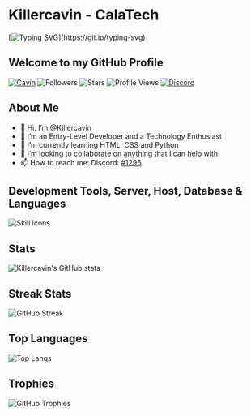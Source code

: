 <!-- Killercavin@CalaTech -->
# Killercavin - CalaTech

[![Typing SVG](https://readme-typing-svg.herokuapp.com?font=Courgette&color=1B961A&size=30&center=true&vCenter=true&width=900&height=50&lines=Konnichiwa+👋%2C+I'm+Killercavin!...+Welcome+to+my+Profile!;I+am+a+Tech+Enthusiast+👨‍💻+🧑‍💻+💻+🖥️;Learning+HTML%2C+CSS+and+Python!;)](https://git.io/typing-svg)

## Welcome to my GitHub Profile

[![Cavin](https://img.shields.io/badge/Cavin-<COLOR>.svg)](https://shields.io/)
![Followers](https://img.shields.io/github/followers/Killercavin?label=Follow&style=social)
![Stars](https://img.shields.io/github/stars/Killercavin?affiliations=OWNER%2CCOLLABORATOR&style=social)
![Profile Views](https://komarev.com/ghpvc/?username=Killercavin&color=blue)
[![Discord](https://img.shields.io/discord/950481728068263976?color=blueviolet&logo=Discord&style=plastic)](https://discord.gg/GnrKuFSaUC)

## About Me

- 👋 Hi, I’m @Killercavin
- 👀 I’m an Entry-Level Developer and a Technology Enthusiast
- 🌱 I’m currently learning HTML, CSS and Python
- 💞️ I’m looking to collaborate on anything that I can help with
- 📫 How to reach me: Discord: [#1296](https://discordapp.com/users/1296)

## Development Tools, Server, Host, Database & Languages

![Skill icons](https://skillicons.dev/icons?i=vscode,git,github,linux,html,css,python)

## Stats

![Killercavin's GitHub stats](https://github-readme-stats.vercel.app/api?username=Killercavin&show_icons=true&theme=tokyonight&hide_border=true)

## Streak Stats

![GitHub Streak](https://github-readme-streak-stats.herokuapp.com/?user=Killercavin&theme=merko&hide_border=true)

## Top Languages

![Top Langs](https://github-readme-stats.vercel.app/api/top-langs/?username=Killercavin&layout=compact&theme=radical)

## Trophies

![GitHub Trophies](https://github-profile-trophy.vercel.app/?username=Killercavin&theme=light&row=1&column=7)

<!-- End -->
